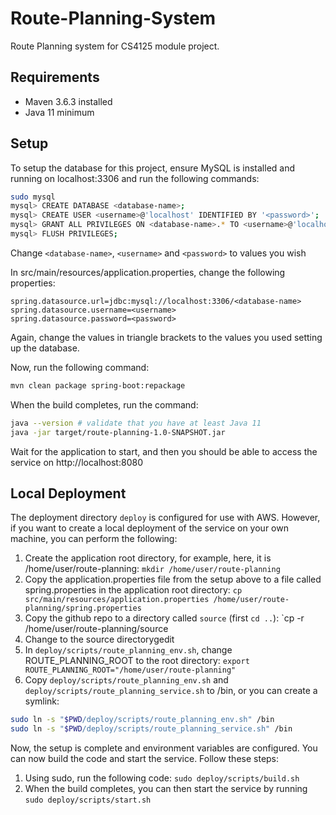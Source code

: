 # Route-Planning-System

Route Planning system for CS4125 module project. 

## Requirements
- Maven 3.6.3 installed
- Java 11 minimum

## Setup
To setup the database for this project, ensure MySQL is installed and running on localhost:3306 and run the following commands:
```bash
sudo mysql
mysql> CREATE DATABASE <database-name>;
mysql> CREATE USER <username>@'localhost' IDENTIFIED BY '<password>';
mysql> GRANT ALL PRIVILEGES ON <database-name>.* TO <username>@'localhost';
mysql> FLUSH PRIVILEGES;
```
Change `<database-name>`, `<username>` and `<password>` to values you wish

In src/main/resources/application.properties, change the following properties:
```
spring.datasource.url=jdbc:mysql://localhost:3306/<database-name>
spring.datasource.username=<username>
spring.datasource.password=<password>
```
Again, change the values in triangle brackets to the values you used setting up the database.

Now, run the following command:
```bash
mvn clean package spring-boot:repackage
```

When the build completes, run the command:
```bash
java --version # validate that you have at least Java 11
java -jar target/route-planning-1.0-SNAPSHOT.jar
```
Wait for the application to start, and then you should be able to access the service on http://localhost:8080

## Local Deployment
The deployment directory `deploy` is configured for use with AWS. However, if you want to create a local deployment of
the service on your own machine, you can perform the following:

1. Create the application root directory, for example, here, it is /home/user/route-planning: 
`mkdir /home/user/route-planning`                                                                                         
1. Copy the application.properties file from the setup above to a file called spring.properties in the application root directory:
`cp src/main/resources/application.properties /home/user/route-planning/spring.properties`
1. Copy the github repo to a directory called `source` (first `cd ..`): `cp -r <name-of-repo> /home/user/route-planning/source
1. Change to the source directorygedit
1. In `deploy/scripts/route_planning_env.sh`, change ROUTE_PLANNING_ROOT to the root directory:
`export ROUTE_PLANNING_ROOT="/home/user/route-planning"`
1. Copy `deploy/scripts/route_planning_env.sh` and `deploy/scripts/route_planning_service.sh` to /bin, or you can create a symlink:
```bash
sudo ln -s "$PWD/deploy/scripts/route_planning_env.sh" /bin
sudo ln -s "$PWD/deploy/scripts/route_planning_service.sh" /bin
```

Now, the setup is complete and environment variables are configured. You can now build the code and start the service.
Follow these steps:
1. Using sudo, run the following code:
`sudo deploy/scripts/build.sh`
1. When the build completes, you can then start the service by running `sudo deploy/scripts/start.sh`

 